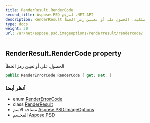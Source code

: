 ```yaml
---
title: RenderResult.RenderCode
second_title: Aspose.PSD لمرجع .NET API
description: RenderResult ملكية. الحصول على أو تعيين رمز الخطأ
type: docs
weight: 30
url: /ar/net/aspose.psd.imageoptions/renderresult/rendercode/
---
```

## RenderResult.RenderCode property

الحصول على أو تعيين رمز الخطأ

```csharp
public RenderErrorCode RenderCode { get; set; }
```

### أنظر أيضا

* enum [RenderErrorCode](../../rendererrorcode/)
* class [RenderResult](../)
* مساحة الاسم [Aspose.PSD.ImageOptions](../../renderresult/)
* المجسم [Aspose.PSD](../../../)


